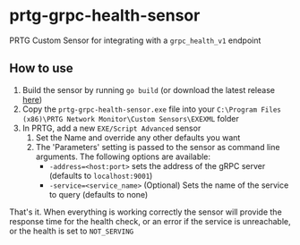 # prtg-grpc-health-sensor
PRTG Custom Sensor for integrating with a `grpc_health_v1` endpoint

## How to use
1. Build the sensor by running `go build` (or download the latest release 
[here](https://github.com/vanti-public/prtg-grpc-health-sensor/releases))
2. Copy the `prtg-grpc-health-sensor.exe` file into your `C:\Program Files (x86)\PRTG Network Monitor\Custom Sensors\EXEXML`
 folder 
3. In PRTG, add a new `EXE/Script Advanced` sensor
    1. Set the Name and override any other defaults you want
    2. The 'Parameters' setting is passed to the sensor as command line arguments. The following options are available:
        - `-address=<host:port>` sets the address of the gRPC server (defaults to `localhost:9001`)
        - `-service=<service_name>` (Optional) Sets the name of the service to query (defaults to none)
        
That's it. When everything is working correctly the sensor will provide the response time for the health check, or an
 error if the service is unreachable, or the health is set to `NOT_SERVING`